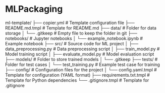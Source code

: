 # MLPackaging

ml-template/
├── copier.yml                # Template configuration file
├── README.md.tmpl            # Template for README.md
├── data/                     # Folder for data storage
│   └── .gitkeep              # Empty file to keep the folder in git
├── notebooks/                # Jupyter notebooks
│   └── example_notebook.ipynb # Example notebook
├── src/                      # Source code for ML project
│   ├── data_preprocessing.py # Data preprocessing script
│   ├── train_model.py        # Model training script
│   ├── evaluate_model.py     # Model evaluation script
├── models/                   # Folder to store trained models
│   └── .gitkeep
├── tests/                    # Folder for test cases
│   └── test_training.py      # Example test case for training
├── config/                   # Configuration files for the project
│   └── config.yaml.tmpl      # Template for configuration (YAML format)
├── requirements.txt.tmpl     # Template for Python dependencies
└── .gitignore.tmpl           # Template for .gitignore
